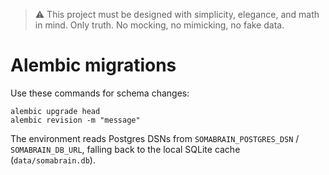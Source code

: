 > :warning: This project must be designed with simplicity, elegance, and math in mind. Only truth. No mocking, no mimicking, no fake data.

Alembic migrations
==================

Use these commands for schema changes:

```
alembic upgrade head
alembic revision -m "message"
```

The environment reads Postgres DSNs from `SOMABRAIN_POSTGRES_DSN` / `SOMABRAIN_DB_URL`,
falling back to the local SQLite cache (`data/somabrain.db`).

